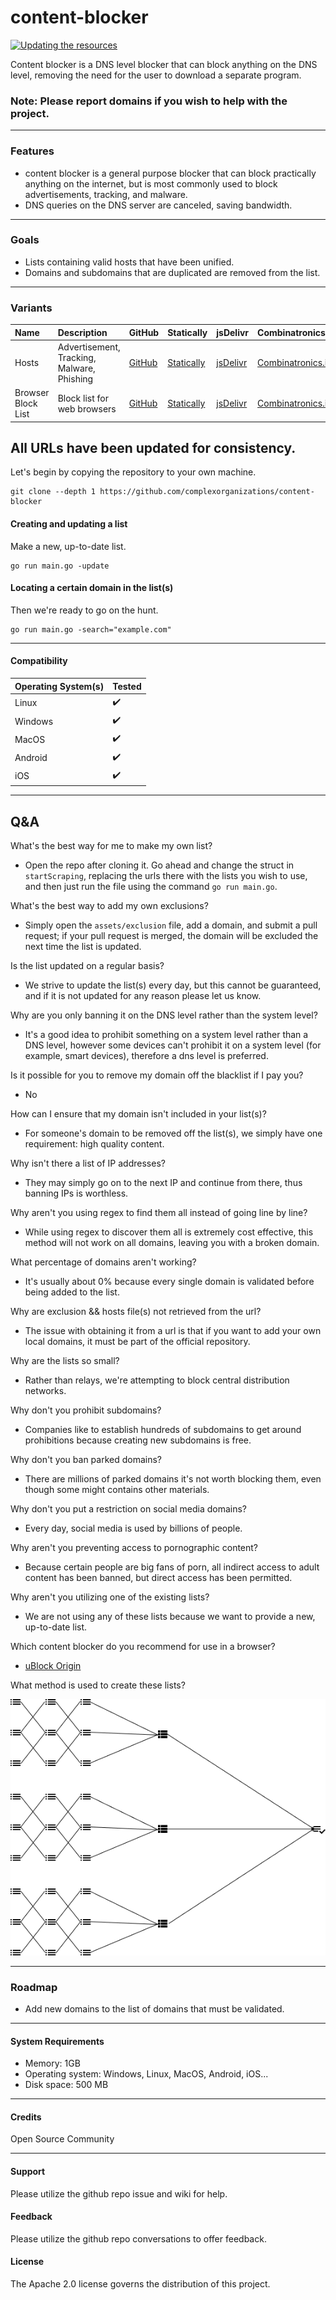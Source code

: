 # content-blocker

[![Updating the resources](https://github.com/complexorganizations/content-blocker/actions/workflows/auto-update.yml/badge.svg)](https://github.com/complexorganizations/content-blocker/actions/workflows/auto-update.yml)

Content blocker is a DNS level blocker that can block anything on the DNS level, removing the need for the user to download a separate program.

### Note: Please report domains if you wish to help with the project.

---
### Features

- content blocker is a general purpose blocker that can block practically anything on the internet, but is most commonly used to block advertisements, tracking, and malware.
- DNS queries on the DNS server are canceled, saving bandwidth.

---
### Goals
- Lists containing valid hosts that have been unified.
- Domains and subdomains that are duplicated are removed from the list.

---
### Variants

| Name        | Description                                 | GitHub                                                                                             | Statically                                                                                        | jsDelivr                                                                                  | Combinatronics.io                                                                                     |
| :---------- | :------------------------------------------ | :------------------------------------------------------------------------------------------------- | :------------------------------------------------------------------------------------------------ | :---------------------------------------------------------------------------------------- | :---------------------------------------------------------------------------------------------------- |
| Hosts       | Advertisement, Tracking, Malware, Phishing  | [GitHub](https://raw.githubusercontent.com/complexorganizations/content-blocker/main/assets/hosts) | [Statically](https://cdn.statically.io/gh/complexorganizations/content-blocker/main/assets/hosts) | [jsDelivr](https://cdn.jsdelivr.net/gh/complexorganizations/content-blocker/assets/hosts) | [Combinatronics.io](https://combinatronics.io/complexorganizations/content-blocker/main/assets/hosts) |
| Browser Block List | Block list for web browsers | [GitHub](https://raw.githubusercontent.com/complexorganizations/content-blocker/main/assets/browser.txt) | [Statically](https://cdn.statically.io/gh/complexorganizations/content-blocker/main/assets/browser.txt) | [jsDelivr](https://cdn.jsdelivr.net/gh/complexorganizations/content-blocker/assets/browser.txt) | [Combinatronics.io](https://combinatronics.io/complexorganizations/content-blocker/main/assets/browser.txt) |


All URLs have been updated for consistency.
---
Let's begin by copying the repository to your own machine.
```
git clone --depth 1 https://github.com/complexorganizations/content-blocker
```

#### Creating and updating a list
Make a new, up-to-date list.
```
go run main.go -update
```

#### Locating a certain domain in the list(s)
Then we're ready to go on the hunt.
```
go run main.go -search="example.com"
```

---
#### Compatibility
| Operating System(s)    | Tested                 |
| ---------------------  | ---------------------  |
| Linux                  | :heavy_check_mark:     |
| Windows                | :heavy_check_mark:     |
| MacOS                  | :heavy_check_mark:     |
| Android                | :heavy_check_mark:     |
| iOS                    | :heavy_check_mark:     |

---
## Q&A
What's the best way for me to make my own list?
- Open the repo after cloning it. Go ahead and change the struct in `startScraping`, replacing the urls there with the lists you wish to use, and then just run the file using the command `go run main.go`.

What's the best way to add my own exclusions?
- Simply open the `assets/exclusion` file, add a domain, and submit a pull request; if your pull request is merged, the domain will be excluded the next time the list is updated.

Is the list updated on a regular basis?
- We strive to update the list(s) every day, but this cannot be guaranteed, and if it is not updated for any reason please let us know.

Why are you only banning it on the DNS level rather than the system level?
- It's a good idea to prohibit something on a system level rather than a DNS level, however some devices can't prohibit it on a system level (for example, smart devices), therefore a dns level is preferred.

Is it possible for you to remove my domain off the blacklist if I pay you?
- No

How can I ensure that my domain isn't included in your list(s)?
- For someone's domain to be removed off the list(s), we simply have one requirement: high quality content.

Why isn't there a list of IP addresses?
- They may simply go on to the next IP and continue from there, thus banning IPs is worthless.

Why aren't you using regex to find them all instead of going line by line?
- While using regex to discover them all is extremely cost effective, this method will not work on all domains, leaving you with a broken domain.

What percentage of domains aren't working?
- It's usually about 0% because every single domain is validated before being added to the list.

Why are exclusion && hosts file(s) not retrieved from the url?
- The issue with obtaining it from a url is that if you want to add your own local domains, it must be part of the official repository.

Why are the lists so small?
- Rather than relays, we're attempting to block central distribution networks.

Why don't you prohibit subdomains?
- Companies like to establish hundreds of subdomains to get around prohibitions because creating new subdomains is free.

Why don't you ban parked domains?
- There are millions of parked domains it's not worth blocking them, even though some might contains other materials.

Why don't you put a restriction on social media domains?
- Every day, social media is used by billions of people.

Why aren't you preventing access to pornographic content?
- Because certain people are big fans of porn, all indirect access to adult content has been banned, but direct access has been permitted.

Why aren't you utilizing one of the existing lists?
- We are not using any of these lists because we want to provide a new, up-to-date list.

Which content blocker do you recommend for use in a browser?
- [uBlock Origin](https://github.com/gorhill/uBlock)

What method is used to create these lists?
<p align="center">
  <img src="https://raw.githubusercontent.com/complexorganizations/content-blocker/main/assets/content-blocker.png" alt="Lists Creation"/>
</p>

---
### Roadmap
- Add new domains to the list of domains that must be validated.

---
#### System Requirements
- Memory: 1GB
- Operating system: Windows, Linux, MacOS, Android, iOS...
- Disk space: 500 MB

---
#### Credits
Open Source Community

---
#### Support
Please utilize the github repo issue and wiki for help.

#### Feedback
Please utilize the github repo conversations to offer feedback.

#### License
The Apache 2.0 license governs the distribution of this project.
